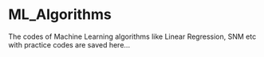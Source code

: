 # ML_Algorithms
The codes of Machine Learning algorithms like Linear Regression, SNM etc with practice codes are saved here...
